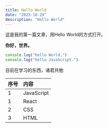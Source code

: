 ```yaml
---
title: Hello World
date: "2023-10-29"
description: "Hello World"
---
```


这是我的第一篇文章，用Hello World的方式打开。

**你好，世界。**

```js
console.log("hello World.")
console.log("hello JavaScript.")
```
目前在学习的东西，诸君共勉

| 序号 | 内容         |
|:---|:-----------|
| 1  | JavaScript |
| 1  | React      |
| 2  | CSS        |
| 3  | HTML       |

